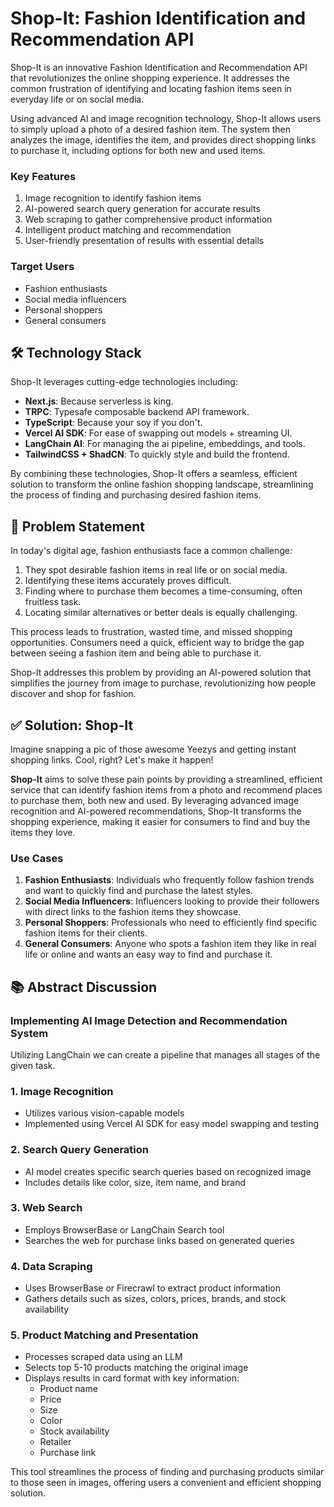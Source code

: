 # Shop-It: Fashion Identification and Recommendation API

Shop-It is an innovative Fashion Identification and Recommendation API that revolutionizes the online shopping experience. It addresses the common frustration of identifying and locating fashion items seen in everyday life or on social media.

Using advanced AI and image recognition technology, Shop-It allows users to simply upload a photo of a desired fashion item. The system then analyzes the image, identifies the item, and provides direct shopping links to purchase it, including options for both new and used items.

### Key Features

1. Image recognition to identify fashion items
2. AI-powered search query generation for accurate results
3. Web scraping to gather comprehensive product information
4. Intelligent product matching and recommendation
5. User-friendly presentation of results with essential details

### Target Users

- Fashion enthusiasts
- Social media influencers
- Personal shoppers
- General consumers

## 🛠️ Technology Stack

Shop-It leverages cutting-edge technologies including:

- **Next.js**: Because serverless is king.
- **TRPC**: Typesafe composable backend API framework.
- **TypeScript**: Because your soy if you don't.
- **Vercel AI SDK**: For ease of swapping out models + streaming UI.
- **LangChain AI**: For managing the ai pipeline, embeddings, and tools.
- **TailwindCSS + ShadCN**: To quickly style and build the frontend.

By combining these technologies, Shop-It offers a seamless, efficient solution to transform the online fashion shopping landscape, streamlining the process of finding and purchasing desired fashion items.

## 📜 Problem Statement

In today's digital age, fashion enthusiasts face a common challenge:

1. They spot desirable fashion items in real life or on social media.
2. Identifying these items accurately proves difficult.
3. Finding where to purchase them becomes a time-consuming, often fruitless task.
4. Locating similar alternatives or better deals is equally challenging.

This process leads to frustration, wasted time, and missed shopping opportunities. Consumers need a quick, efficient way to bridge the gap between seeing a fashion item and being able to purchase it.

Shop-It addresses this problem by providing an AI-powered solution that simplifies the journey from image to purchase, revolutionizing how people discover and shop for fashion.

## ✅ Solution: Shop-It

Imagine snapping a pic of those awesome Yeezys and getting instant shopping links. Cool, right? Let's make it happen!

**Shop-It** aims to solve these pain points by providing a streamlined, efficient service that can identify fashion items from a photo and recommend places to purchase them, both new and used. By leveraging advanced image recognition and AI-powered recommendations, Shop-It transforms the shopping experience, making it easier for consumers to find and buy the items they love.

### Use Cases
1. **Fashion Enthusiasts**: Individuals who frequently follow fashion trends and want to quickly find and purchase the latest styles.
2. **Social Media Influencers**: Influencers looking to provide their followers with direct links to the fashion items they showcase.
3. **Personal Shoppers**: Professionals who need to efficiently find specific fashion items for their clients.
4. **General Consumers**: Anyone who spots a fashion item they like in real life or online and wants an easy way to find and purchase it.

## 📚 Abstract Discussion

### Implementing AI Image Detection and Recommendation System

Utilizing LangChain we can create a pipeline that manages all stages of the given task. 

### 1. Image Recognition
- Utilizes various vision-capable models
- Implemented using Vercel AI SDK for easy model swapping and testing

### 2. Search Query Generation
- AI model creates specific search queries based on recognized image
- Includes details like color, size, item name, and brand

### 3. Web Search
- Employs BrowserBase or LangChain Search tool
- Searches the web for purchase links based on generated queries

### 4. Data Scraping
- Uses BrowserBase or Firecrawl to extract product information
- Gathers details such as sizes, colors, prices, brands, and stock availability

### 5. Product Matching and Presentation
- Processes scraped data using an LLM
- Selects top 5-10 products matching the original image
- Displays results in card format with key information:
  * Product name
  * Price
  * Size
  * Color
  * Stock availability
  * Retailer
  * Purchase link

This tool streamlines the process of finding and purchasing products similar to those seen in images, offering users a convenient and efficient shopping solution.